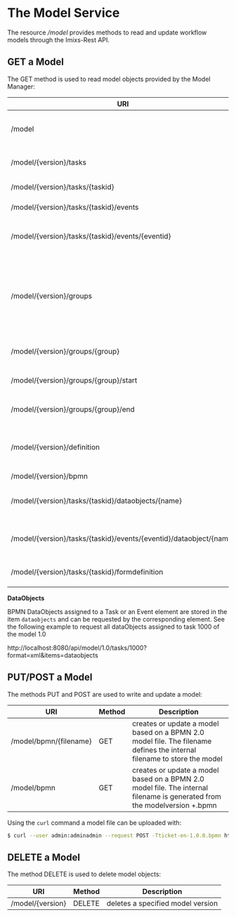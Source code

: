 # The Model Service

The resource _/model_ provides methods to read and update workflow models through the Imixs-Rest API.

## GET a Model

The GET method is used to read model objects provided by the Model Manager:

| URI                                                                | Method | Description                                                                                                                                          |
| ------------------------------------------------------------------ | ------ | ---------------------------------------------------------------------------------------------------------------------------------------------------- |
| /model                                                             | GET    | a list of model versions provided by the workflow instance                                                                                           |
| /model/{version}/tasks                                             | GET    | all tasks of a specific model version                                                                                                                |
| /model/{version}/tasks/{taskid}                                    | GET    | a task identified by its taskID                                                                                                                      |
| /model/{version}/tasks/{taskid}/events                             | GET    | all events assigned to a specific task.                                                                                                              |
| /model/{version}/tasks/{taskid}/events/{eventid}                   | GET    | a event assigned to a specific task identified by its eventID.                                                                                       |
| /model/{version}/groups                                            | GET    | a sorted list of all unique process groups. In case the model is a collaboration diagram only group names from private process are returned (Pools)! |
| /model/{version}/groups/{group}                                    | GET    | all tasks of a specific workflow group                                                                                                               |
| /model/{version}/groups/{group}/start                              | GET    | all start tasks of a specific workflow group                                                                                                         |
| /model/{version}/groups/{group}/end                                | GET    | all end tasks of a specific workflow group                                                                                                           |
| /model/{version}/definition                                        | GET    | the model definition containing general model information (e.g.$ModelVersion, Actors, Plugins, ...).                                                 |
| /model/{version}/bpmn                                              | GET    | BPMN source file                                                                                                                                     |
| /model/{version}/tasks/{taskid}/dataobjects/{name}                 | GET    | the content of a dataObject by name assigned to a BPMN task                                                                                          |
| /model/{version}/tasks/{taskid}/events/{eventid}/dataobject/{name} | GET    | the content of a dataObject by name assigned to a BPMN event                                                                                         |
| /model/{version}/tasks/{taskid}/formdefinition                     | GET    | the form definition assigned to a BPMN task                                                                                                          |

**DataObjects**

BPMN DataObjects assigned to a Task or an Event element are stored in the item `dataobjects` and can be requested by the corresponding element. See the following example to request all dataObjects assigned to task 1000 of the model 1.0

http://localhost:8080/api/model/1.0/tasks/1000?format=xml&items=dataobjects

## PUT/POST a Model

The methods PUT and POST are used to write and update a model:

| URI                    | Method | Description                                                                                                               |
| ---------------------- | ------ | ------------------------------------------------------------------------------------------------------------------------- |
| /model/bpmn/{filename} | GET    | creates or update a model based on a BPMN 2.0 model file. The filename defines the internal filename to store the model   |
| /model/bpmn            | GET    | creates or update a model based on a BPMN 2.0 model file. The internal filename is generated from the modelversion +.bpmn |

Using the `curl` command a model file can be uploaded with:

```bash
$ curl --user admin:adminadmin --request POST -Tticket-en-1.0.0.bpmn http://localhost:8080/api/model/bpmn/
```

## DELETE a Model

The method DELETE is used to delete model objects:

| URI              | Method | Description                       |
| ---------------- | ------ | --------------------------------- |
| /model/{version} | DELETE | deletes a specified model version |
